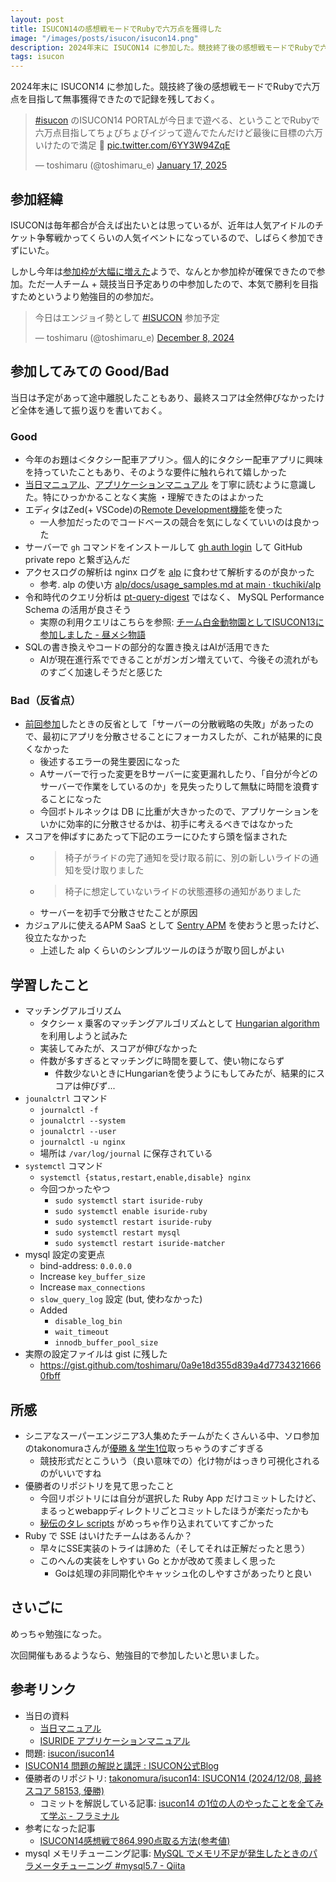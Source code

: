 ```yaml
---
layout: post
title: ISUCON14の感想戦モードでRubyで六万点を獲得した
image: "/images/posts/isucon/isucon14.png"
description: 2024年末に ISUCON14 に参加した。競技終了後の感想戦モードでRubyで六万点を目指して無事獲得できたので記録を残しておく。
tags: isucon
---
```


2024年末に ISUCON14 に参加した。競技終了後の感想戦モードでRubyで六万点を目指して無事獲得できたので記録を残しておく。

<blockquote class="twitter-tweet"><p lang="ja" dir="ltr"><a href="https://twitter.com/hashtag/isucon?src=hash&amp;ref_src=twsrc%5Etfw">#isucon</a> のISUCON14 PORTALが今日まで遊べる、ということでRubyで六万点目指してちょびちょびイジって遊んでたんだけど最後に目標の六万いけたので満足 🥰 <a href="https://t.co/6YY3W94ZqE">pic.twitter.com/6YY3W94ZqE</a></p>&mdash; toshimaru (@toshimaru_e) <a href="https://twitter.com/toshimaru_e/status/1880097870642311482?ref_src=twsrc%5Etfw">January 17, 2025</a></blockquote>
<script async src="https://platform.twitter.com/widgets.js" charset="utf-8"></script>

## 参加経緯

ISUCONは毎年都合が合えば出たいとは思っているが、近年は人気アイドルのチケット争奪戦かってくらいの人気イベントになっているので、しばらく参加できずにいた。

しかし今年は[参加枠が大幅に増えた](https://isucon.net/archives/58653780.html)ようで、なんとか参加枠が確保できたので参加。ただ一人チーム + 競技当日予定ありの中参加したので、本気で勝利を目指すためというより勉強目的の参加だ。

<blockquote class="twitter-tweet"><p lang="ja" dir="ltr">今日はエンジョイ勢として <a href="https://twitter.com/hashtag/ISUCON?src=hash&amp;ref_src=twsrc%5Etfw">#ISUCON</a> 参加予定</p>&mdash; toshimaru (@toshimaru_e) <a href="https://twitter.com/toshimaru_e/status/1865556181894492462?ref_src=twsrc%5Etfw">December 8, 2024</a></blockquote>

## 参加してみての Good/Bad

当日は予定があって途中離脱したこともあり、最終スコアは全然伸びなかったけど全体を通して振り返りを書いておく。

### Good

- 今年のお題は＜タクシー配車アプリ＞。個人的にタクシー配車アプリに興味を持っていたこともあり、そのような要件に触れられて嬉しかった
- [当日マニュアル](https://gist.github.com/wtks/0a3268de13856ed6e18c6560023ec436)、[アプリケーションマニュアル](https://gist.github.com/wtks/8eadf471daf7cb59942de02273ce7884) を丁寧に読むように意識した。特にひっかかることなく実施 ・理解できたのはよかった
- エディタはZed(+ VSCode)の[Remote Development機能](https://zed.dev/docs/remote-development)を使った
  - 一人参加だったのでコードベースの競合を気にしなくていいのは良かった
- サーバーで `gh` コマンドをインストールして [gh auth login](https://cli.github.com/manual/gh_auth_login) して GitHub private repo と繋ぎ込んだ
- アクセスログの解析は nginx ログを [alp](https://github.com/tkuchiki/alp) に食わせて解析するのが良かった
  - 参考. alp の使い方 [alp/docs/usage_samples.md at main · tkuchiki/alp](https://github.com/tkuchiki/alp/blob/main/docs/usage_samples.md)
- 令和時代のクエリ分析は [pt-query-digest](https://docs.percona.com/percona-toolkit/pt-query-digest.html) ではなく、 MySQL Performance Schema の活用が良さそう
  - 実際の利用クエリはこちらを参照: [チーム白金動物園としてISUCON13に参加しました - 昼メシ物語](https://blog.mirakui.com/entry/2023/11/27/152107)
- SQLの書き換えやコードの部分的な置き換えはAIが活用できた
  - AIが現在進行系でできることがガンガン増えていて、今後その流れがものすごく加速しそうだと感じた

### Bad（反省点）

- [前回参加](/isucon7/)したときの反省として「サーバーの分散戦略の失敗」があったので、最初にアプリを分散させることにフォーカスしたが、これが結果的に良くなかった
  - 後述するエラーの発生要因になった
  - Aサーバーで行った変更をBサーバーに変更漏れしたり、「自分が今どのサーバーで作業をしているのか」を見失ったりして無駄に時間を浪費することになった
  - 今回ボトルネックは DB に比重が大きかったので、アプリケーションをいかに効率的に分散させるかは、初手に考えるべきではなかった
- スコアを伸ばすにあたって下記のエラーにひたすら頭を悩まされた
  - > 椅子がライドの完了通知を受け取る前に、別の新しいライドの通知を受け取りました
  - > 椅子に想定していないライドの状態遷移の通知がありました
  - サーバーを初手で分散させたことが原因
- カジュアルに使えるAPM SaaS として [Sentry APM](https://sentry.io/for/performance/) を使おうと思ったけど、役立たなかった
  - 上述した alp くらいのシンプルツールのほうが取り回しがよい

## 学習したこと

- マッチングアルゴリズム
  - タクシー x 乗客のマッチングアルゴリズムとして [Hungarian algorithm](https://en.wikipedia.org/wiki/Hungarian_algorithm) を利用しようと試みた
  - 実装してみたが、スコアが伸びなかった
  - 件数が多すぎるとマッチングに時間を要して、使い物にならず
    - 件数少ないときにHungarianを使うようにもしてみたが、結果的にスコアは伸びず...
- `jounalctrl` コマンド
  - `journalctl -f`
  - `jounalctrl --system`
  - `jounalctrl --user`
  - `journalctl -u nginx`
  - 場所は `/var/log/journal` に保存されている
- `systemctl` コマンド
  - `systemctl {status,restart,enable,disable} nginx`
  - 今回つかったやつ
    - `sudo systemctl start isuride-ruby`
    - `sudo systemctl enable isuride-ruby`
    - `sudo systemctl restart isuride-ruby`
    - `sudo systemctl restart mysql`
    - `sudo systemctl restart isuride-matcher`
- mysql 設定の変更点
  - bind-address: `0.0.0.0`
  - Increase `key_buffer_size`
  - Increase `max_connections`
  - `slow_query_log` 設定 (but, 使わなかった)
  - Added
    - `disable_log_bin`
    - `wait_timeout`
    - `innodb_buffer_pool_size`
- 実際の設定ファイルは gist に残した
  - <https://gist.github.com/toshimaru/0a9e18d355d839a4d77343216660fbff>

## 所感

- シニアなスーパーエンジニア3人集めたチームがたくさんいる中、ソロ参加のtakonomuraさんが[優勝 & 学生1位](https://isucon.net/archives/58837992.html)取っちゃうのすごすぎる
  - 競技形式だとこういう（良い意味での）化け物がはっきり可視化されるのがいいですね
- 優勝者のリポジトリを見て思ったこと
  - 今回リポジトリには自分が選択した Ruby App だけコミットしたけど、まるっとwebappディレクトリごとコミットしたほうが楽だったかも
  - [秘伝のタレ scripts](https://github.com/takonomura/isucon14/tree/master/scripts) がめっちゃ作り込まれていてすごかった
- Ruby で SSE はいけたチームはあるんか？
  - 早々にSSE実装のトライは諦めた（そしてそれは正解だったと思う）
  - このへんの実装をしやすい Go とかが改めて羨ましく思った
    - Goは処理の非同期化やキャッシュ化のしやすさがあったりと良い

## さいごに

めっちゃ勉強になった。

次回開催もあるようなら、勉強目的で参加したいと思いました。

## 参考リンク

- 当日の資料
  * [当日マニュアル](https://gist.github.com/wtks/0a3268de13856ed6e18c6560023ec436)
  * [ISURIDE アプリケーションマニュアル](https://gist.github.com/wtks/8eadf471daf7cb59942de02273ce7884)
- 問題: [isucon/isucon14](https://github.com/isucon/isucon14)
- [ISUCON14 問題の解説と講評 : ISUCON公式Blog](https://isucon.net/archives/58869617.html)
- 優勝者のリポジトリ: [takonomura/isucon14: ISUCON14 (2024/12/08, 最終スコア 58153, 優勝)](https://github.com/takonomura/isucon14)
  - コミットを解説している記事: [isucon14 の1位の人のやったことを全てみて学ぶ - フラミナル](https://blog.framinal.life/entry/2024/12/08/235842)
- 参考になった記事
  - [ISUCON14感想戦で864,990点取る方法(参考値)](https://zenn.dev/ponyo877/articles/1e29255b9d19bf)
- mysql メモリチューニング記事: [MySQL でメモリ不足が発生したときのパラメータチューニング #mysql5.7 - Qiita](https://qiita.com/kyrieleison/items/9f303dd046e2fb82fea3)
